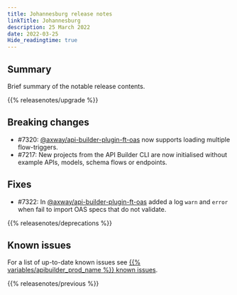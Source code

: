 ```yaml
---
title: Johannesburg release notes
linkTitle: Johannesburg
description: 25 March 2022
date: 2022-03-25
Hide_readingtime: true
---
```

## Summary

Brief summary of the notable release contents.

{{% releasenotes/upgrade %}}

## Breaking changes

* #7320: [@axway/api-builder-plugin-ft-oas](https://www.npmjs.com/package/@axway/api-builder-plugin-ft-oas) now supports loading multiple flow-triggers.
* #7217: New projects from the API Builder CLI are now initialised without example APIs, models, schema flows or endpoints.

<!-- ## Features -->

## Fixes

* #7322: In [@axway/api-builder-plugin-ft-oas](https://www.npmjs.com/package/@axway/api-builder-plugin-ft-oas) added a log `warn` and `error` when fail to import OAS specs that do not validate.

{{% releasenotes/deprecations %}}

<!-- Regenerate modules/plugins with api-builder-tools generate-release-notes script -->
<!-- ## Updated modules -->

<!-- ## Updated plugins -->

## Known issues

For a list of up-to-date known issues see [{{% variables/apibuilder_prod_name %}} known issues](/docs/known_issues/).

{{% releasenotes/previous %}}
